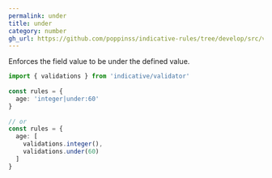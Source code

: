 ```yaml
---
permalink: under
title: under
category: number
gh_url: https://github.com/poppinss/indicative-rules/tree/develop/src/validations/number/under.ts
---
```


Enforces the field value to be under the defined value.
 
```ts
import { validations } from 'indicative/validator'
 
const rules = {
  age: 'integer|under:60'
}
 
// or
const rules = {
  age: [
    validations.integer(),
    validations.under(60)
  ]
}
```